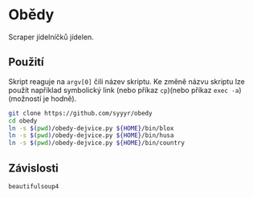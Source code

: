 # Obědy

Scraper jídelníčků jídelen.

## Použití
Skript reaguje na `argv[0]` čili název skriptu. Ke změně názvu skriptu lze použít například symbolický link (nebo příkaz `cp`)(nebo příkaz `exec -a`)(možností je hodně).

```bash
git clone https://github.com/syyyr/obedy
cd obedy
ln -s $(pwd)/obedy-dejvice.py ${HOME}/bin/blox
ln -s $(pwd)/obedy-dejvice.py ${HOME}/bin/husa
ln -s $(pwd)/obedy-dejvice.py ${HOME}/bin/country
```

## Závislosti
```
beautifulsoup4
```
